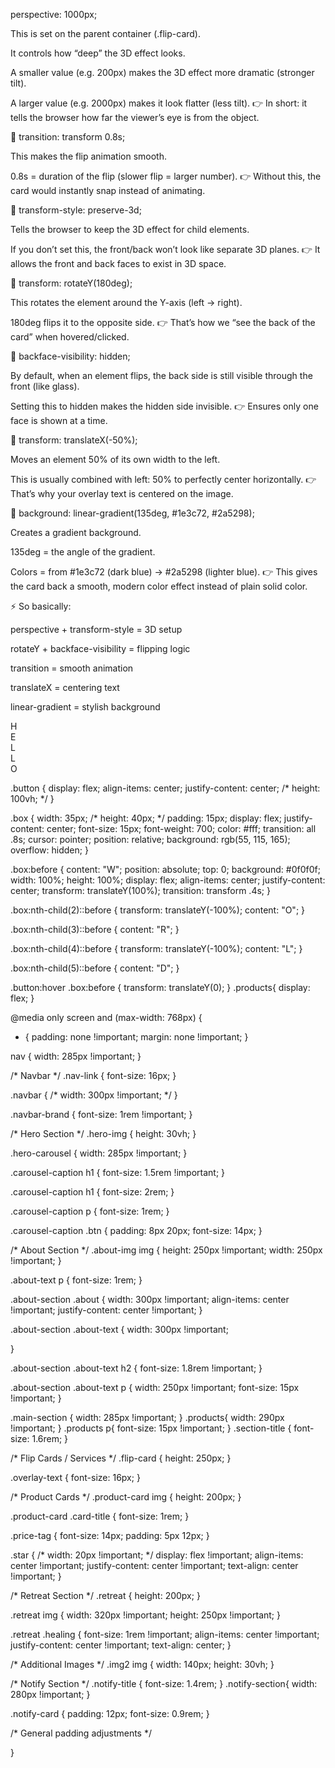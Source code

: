 perspective: 1000px;

This is set on the parent container (.flip-card).

It controls how “deep” the 3D effect looks.

A smaller value (e.g. 200px) makes the 3D effect more dramatic (stronger tilt).

A larger value (e.g. 2000px) makes it look flatter (less tilt).
👉 In short: it tells the browser how far the viewer’s eye is from the object.

🔹 transition: transform 0.8s;

This makes the flip animation smooth.

0.8s = duration of the flip (slower flip = larger number).
👉 Without this, the card would instantly snap instead of animating.

🔹 transform-style: preserve-3d;

Tells the browser to keep the 3D effect for child elements.

If you don’t set this, the front/back won’t look like separate 3D planes.
👉 It allows the front and back faces to exist in 3D space.

🔹 transform: rotateY(180deg);

This rotates the element around the Y-axis (left → right).

180deg flips it to the opposite side.
👉 That’s how we “see the back of the card” when hovered/clicked.

🔹 backface-visibility: hidden;

By default, when an element flips, the back side is still visible through the front (like glass).

Setting this to hidden makes the hidden side invisible.
👉 Ensures only one face is shown at a time.

🔹 transform: translateX(-50%);

Moves an element 50% of its own width to the left.

This is usually combined with left: 50% to perfectly center horizontally.
👉 That’s why your overlay text is centered on the image.

🔹 background: linear-gradient(135deg, #1e3c72, #2a5298);

Creates a gradient background.

135deg = the angle of the gradient.

Colors = from #1e3c72 (dark blue) → #2a5298 (lighter blue).
👉 This gives the card back a smooth, modern color effect instead of plain solid color.

⚡ So basically:

perspective + transform-style = 3D setup

rotateY + backface-visibility = flipping logic

transition = smooth animation

translateX = centering text

linear-gradient = stylish background







 <div class="button">
    <div class="box">H</div>
    <div class="box">E</div>
    <div class="box">L</div>
    <div class="box">L</div>
    <div class="box">O</div>
  </div>


.button {
  display: flex;
  align-items: center;
  justify-content: center;
  /* height: 100vh; */
}

.box {
  width: 35px;
  /* height: 40px; */
  padding: 15px;
  display: flex;
  justify-content: center;
  font-size: 15px;
  font-weight: 700;
  color: #fff;
  transition: all .8s;
  cursor: pointer;
  position: relative;
  background: rgb(55, 115, 165);
  overflow: hidden;
}

.box:before {
  content: "W";
  position: absolute;
  top: 0;
  background: #0f0f0f;
  width: 100%;
  height: 100%;
  display: flex;
  align-items: center;
  justify-content: center;
  transform: translateY(100%);
  transition: transform .4s;
}

.box:nth-child(2)::before {
  transform: translateY(-100%);
  content: "O";
}

.box:nth-child(3)::before {
  content: "R";
}

.box:nth-child(4)::before {
  transform: translateY(-100%);
  content: "L";
}

.box:nth-child(5)::before {
  content: "D";
}

.button:hover .box:before {
  transform: translateY(0);
}
.products{
  display: flex;
}































@media only screen and (max-width: 768px) {

  * {
    padding: none !important;
    margin: none !important;
  }

  nav {
    width: 285px !important;
  }

  /* Navbar */
  .nav-link {
    font-size: 16px;
  }

  .navbar {
    /* width: 300px !important; */
  }

  .navbar-brand {
    font-size: 1rem !important;
  }

  /* Hero Section */
  .hero-img {
    height: 30vh;
  }

  .hero-carousel {
    width: 285px !important;
  }

  .carousel-caption h1 {
    font-size: 1.5rem !important;
  }

  .carousel-caption h1 {
    font-size: 2rem;
  }

  .carousel-caption p {
    font-size: 1rem;
  }

  .carousel-caption .btn {
    padding: 8px 20px;
    font-size: 14px;
  }

  /* About Section */
  .about-img img {
    height: 250px !important;
    width: 250px !important;
  }

  .about-text p {
    font-size: 1rem;
  }


  .about-section .about {
    width: 300px !important;
    align-items: center !important;
    justify-content: center !important;
  }

  .about-section .about-text {
    width: 300px !important;

  }

  .about-section .about-text h2 {
    font-size: 1.8rem !important;
  }

  .about-section .about-text p {
    width: 250px !important;
    font-size: 15px !important;
  }

  .main-section {
    width: 285px !important;
  }
  .products{
     width: 290px !important;
  }
 .products p{
  font-size:  15px !important;
 }
  .section-title {
    font-size: 1.6rem;
  }

  /* Flip Cards / Services */
  .flip-card {
    height: 250px;
  }

  .overlay-text {
    font-size: 16px;
  }

  /* Product Cards */
  .product-card img {
    height: 200px;
  }

  .product-card .card-title {
    font-size: 1rem;
  }

  .price-tag {
    font-size: 14px;
    padding: 5px 12px;
  }

  .star {
    /* width: 20px !important; */
    display: flex !important;
    align-items: center !important;
    justify-content: center !important;
    text-align: center !important;
  }

  /* Retreat Section */
  .retreat {
    height: 200px;
  }

  .retreat img {
    width: 320px !important;
    height: 250px !important;
  }

  .retreat .healing {
    font-size: 1rem !important;
    align-items: center !important;
    justify-content: center !important;
    text-align: center;
  }

  /* Additional Images */
  .img2 img {
    width: 140px;
    height: 30vh;
  }

  /* Notify Section */
  .notify-title {
    font-size: 1.4rem;
  }
  .notify-section{
    width: 280px !important;
  }

  .notify-card {
    padding: 12px;
    font-size: 0.9rem;
  }

  /* General padding adjustments */

}